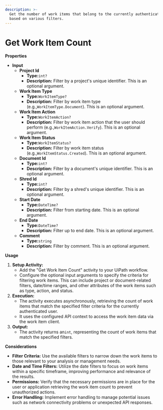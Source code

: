 ```yaml
---
description: >-
  Get the number of work items that belong to the currently authenticated user
  based on various filters.
---
```


# Get Work Item Count

**Properties**

* **Input**
  * **Project Id**
    * **Type:**`int?`
    * **Description:** Filter by a project's unique identifier. This is an optional argument.
  * **Work Item Type**
    * **Type:**`WorkItemType?`
    * **Description:** Filter by work item type (e.g.,`WorkItemType.Document`). This is an optional argument.
  * **Work Item Action**
    * **Type:**`WorkItemAction?`
    * **Description:** Filter by work item action that the user should perform (e.g.,`WorkItemAction.Verify`). This is an optional argument.
  * **Work Item Status**
    * **Type:**`WorkItemStatus?`
    * **Description:** Filter by work item status (e.g.,`WorkItemStatus.Created`). This is an optional argument.
  * **Document Id**
    * **Type:**`int?`
    * **Description:** Filter by a document's unique identifier. This is an optional argument.
  * **Shred Id**
    * **Type:**`int?`
    * **Description:** Filter by a shred's unique identifier. This is an optional argument.
  * **Start Date**
    * **Type:**`DateTime?`
    * **Description:** Filter from starting date. This is an optional argument.
  * **End Date**
    * **Type:**`DateTime?`
    * **Description:** Filter up to end date. This is an optional argument.
  * **Comment**
    * **Type:**`string`
    * **Description:** Filter by comment. This is an optional argument.

**Usage**

1. **Setup Activity:**
   * Add the "Get Work Item Count" activity to your UiPath workflow.
   * Configure the optional input arguments to specify the criteria for filtering work items. This can include project or document-related filters, date/time ranges, and other attributes of the work items such as type, action, and status.
2. **Execution:**
   * The activity executes asynchronously, retrieving the count of work items that match the specified filter criteria for the currently authenticated user.
   * It uses the configured API context to access the work item data via the work item client.
3. **Output:**
   * The activity returns an`int`, representing the count of work items that match the specified filters.

**Considerations**

* **Filter Criteria:** Use the available filters to narrow down the work items to those relevant to your analysis or management needs.
* **Date and Time Filters:** Utilize the date filters to focus on work items within a specific timeframe, improving performance and relevance of the results.
* **Permissions:** Verify that the necessary permissions are in place for the user or application retrieving the work item count to prevent unauthorized actions.
* **Error Handling:** Implement error handling to manage potential issues such as network connectivity problems or unexpected API responses.
